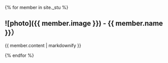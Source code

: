 {% for member in site._stu %}
  <h2> ![photo]({{ member.image }}) - {{ member.name }}）</h2>
    <p> {{ member.content | markdownify }}</p>
{% endfor %}
